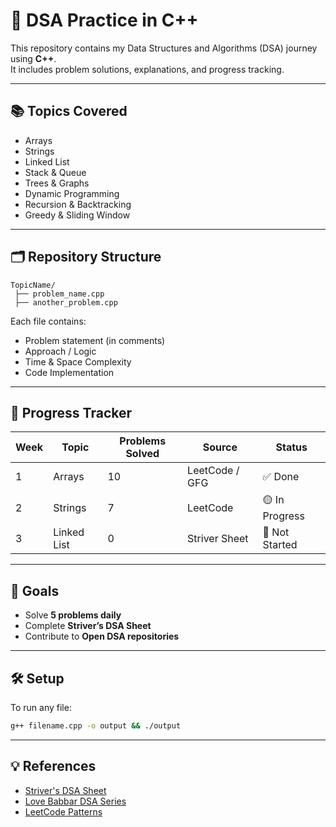 # 🧠 DSA Practice in C++

This repository contains my Data Structures and Algorithms (DSA) journey using **C++**.  
It includes problem solutions, explanations, and progress tracking.

---

## 📚 Topics Covered
- Arrays  
- Strings  
- Linked List  
- Stack & Queue  
- Trees & Graphs  
- Dynamic Programming  
- Recursion & Backtracking  
- Greedy & Sliding Window  

---

## 🗂 Repository Structure
```
TopicName/
 ├── problem_name.cpp
 ├── another_problem.cpp
```

Each file contains:
- Problem statement (in comments)
- Approach / Logic
- Time & Space Complexity
- Code Implementation

---

## 🧾 Progress Tracker
| Week | Topic | Problems Solved | Source | Status |
|------|--------|-----------------|---------|--------|
| 1 | Arrays | 10 | LeetCode / GFG | ✅ Done |
| 2 | Strings | 7 | LeetCode | 🟡 In Progress |
| 3 | Linked List | 0 | Striver Sheet | 🔲 Not Started |

---

## 🚀 Goals
- Solve **5 problems daily**
- Complete **Striver’s DSA Sheet**
- Contribute to **Open DSA repositories**

---

## 🛠️ Setup
To run any file:
```bash
g++ filename.cpp -o output && ./output
```

---

## 💡 References
- [Striver's DSA Sheet](https://github.com/striver79/Strivers-SDE-Sheet)
- [Love Babbar DSA Series](https://github.com/lovebabbar/CodeHelp-DSA-Busted-Series)
- [LeetCode Patterns](https://github.com/SeanPrashad/leetcode-patterns)
